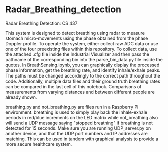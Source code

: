 # Radar_Breathing_detection
Radar Breathing Detection: CS 437

This system is designed to detect breathing using radar to measure stomach micro-movements using the phase obtained from the phase Doppler profile. To operate the system, either collect raw ADC data or use one of the four preexisting files within this repository. To collect data, use the attached .cfg file inside the Industrial Visualizer and then pass the pathname of the corresponding bin into the parse_bin_data.py file inside the quotes. In BreathSensing.ipynb, you can graphically display the processed phase information, get the breathing rate, and identify inhale/exhale peaks. The paths must be changed accordingly to the correct path throughout the code. Additionally, multiple data files and their ground truth breathing rates can be compared in the last cell of this notebook. Comparisons of measurements from varying distances and between different people are already shown.

breathing.py and not_breathing.py are files run in a Raspberry Pi environment. breathing is used to simply play back the inhale-exhale periods in red/blue increments on the LED matrix while not_breathing also will send a UDP message saying "stopped breathing" if breathing is not detected for 15 seconds. Make sure you are running UDP_server.py on another device, and that the UDP port numbers and IP addresses are matching. This can be used in tandem with graphical analysis to provide a more secure healthcare system.
